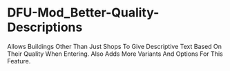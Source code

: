 # DFU-Mod_Better-Quality-Descriptions
 Allows Buildings Other Than Just Shops To Give Descriptive Text Based On Their Quality When Entering. Also Adds More Variants And Options For This Feature.
